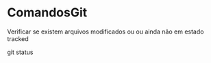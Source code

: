 # ComandosGit
Verificar se existem arquivos modificados ou ou ainda não em estado tracked

git status
